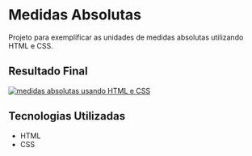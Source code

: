 # Medidas Absolutas
Projeto para exemplificar as unidades de medidas absolutas utilizando HTML e CSS.

## Resultado Final

[<img src="./resultado.jpg" alt="medidas absolutas usando HTML e CSS">](https://priscila199.github.io/medidas-absolutas/)

## Tecnologias Utilizadas
- HTML
- CSS